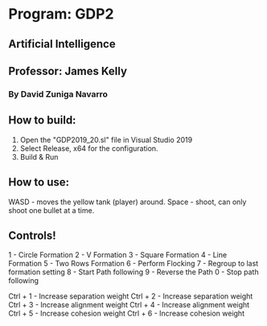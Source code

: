 # Program: GDP2

## Artificial Intelligence

## Professor: James Kelly

### By David Zuniga Navarro

## How to build:

1. Open the "GDP2019_20.sl" file in Visual Studio 2019
2. Select Release, x64 for the configuration.
3. Build & Run

## How to use:

WASD  - moves the yellow tank (player) around.
Space - shoot, can only shoot one bullet at a time.

## Controls!

1 - Circle Formation
2 - V Formation
3 - Square Formation
4 - Line Formation
5 - Two Rows Formation
6 - Perform Flocking
7 - Regroup to last formation setting
8 - Start Path following
9 - Reverse the Path
0 - Stop path following

Ctrl + 1 - Increase separation weight
Ctrl + 2 - Increase separation weight
Ctrl + 3 - Increase alignment weight
Ctrl + 4 - Increase alignment weight
Ctrl + 5 - Increase cohesion weight
Ctrl + 6 - Increase cohesion weight
